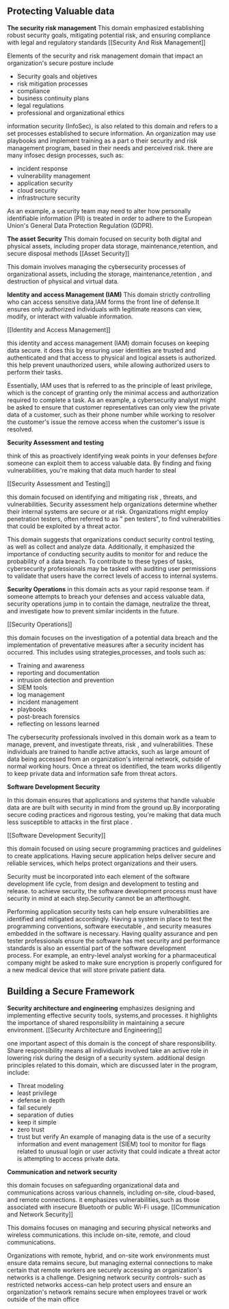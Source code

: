 ## **Protecting Valuable  data**
**The security risk management**
This domain emphasized establishing robust security goals, mitigating potential risk, and ensuring compliance with legal and regulatory standards
[[Security And Risk Management]]

Elements of the security and risk management domain that impact an organization's secure posture include 

 * Security goals and objetives
 * risk mitigation processes 
 * compliance
 * business continuity plans
 * legal regulations
 * professional and organizational ethics 

information security (InfoSec), is also related to this domain and refers to a set processes established to secure information. An organization may use playbooks and implement training as a part o their security and risk management program, based in their needs and perceived risk. there are many infosec design processes, such as:
* incident response
* vulnerability management
* application security
* cloud security
* infrastructure security

As an example, a security team may need to alter how personally identifiable information (PII) is treated in order to adhere to the European Union's General Data Protection Regulation (GDPR).

**The asset Security**
This domain focused on security both digital and physical assets, including proper data storage, maintenance,retention, and secure disposal methods 
[[Asset Security]]

This domain involves managing the cybersecurity processes of organizational assets, including the storage, maintenance,retention , and destruction of physical and virtual data.



**Identity and access Management (IAM)**
This domain strictly controlling who  can access sensitive data,IAM forms the front line of defense.It ensures only authorized individuals with legitimate reasons can view, modify, or interact with valuable information.

[[Identity and Access Management]]

this identity and access management (IAM) domain focuses on keeping data secure. it does this by ensuring user identities are trusted and authenticated and that access to physical and logical assets is authorized. this help prevent unauthorized users, while allowing authorized users to perform their tasks.

Essentially, IAM uses that is referred to as the principle of least privilege, which is the concept of granting only the minimal access and authorization required to complete a task. As an example, a cybersecurity analyst might be asked to ensure that customer representatives can only view the private data of a customer, such as their phone number while working to resolver the customer's issue the remove access when the customer's issue is resolved.




**Security Assessment and testing**

think of this as proactively identifying weak points in your defenses *before* someone can exploit them to access valuable data. By finding and fixing vulnerabilities, you're making that data much harder to steal

[[Security Assessment and Testing]]

this domain focused on identifying and mitigating risk , threats, and vulnerabilities. Security assessment help organizations determine whether their internal systems are secure or at risk. Organizations might employ penetration testers, often referred to as " pen testers", to find vulnerabilities that could be exploited by a threat actor.

This domain suggests that organizations conduct security control testing, as well as collect and analyze data. Additionally, it emphasized the importance of conducting security audits to monitor for and reduce the probability of a data breach. To contribute to these types of tasks, cybersecurity professionals may be tasked with auditing user permissions to validate that users have the correct levels of access to internal systems.



**Security Operations**
in this domain acts as your rapid response team. if someone attempts to breach your defenses and access valuable data, security operations jump in to contain the damage, neutralize the threat, and investigate how to prevent similar incidents in the future.

[[Security Operations]]

this domain focuses on the investigation of a potential data breach and the implementation of preventative measures after a security incident has occurred. This includes using strategies,processes, and tools such as:


- Training and awareness
- reporting and documentation 
- intrusion detection and prevention
- SIEM tools
- log management
- incident management
- playbooks
- post-breach forensics 
- reflecting on lessons learned 

The cybersecurity professionals involved in this domain work as a team to manage, prevent, and investigate threats, risk , and vulnerabilities. These individuals are trained to handle active attacks, such as large amount of data being accessed from an organization's internal network, outside of normal working hours. Once a threat os identified, the team works diligently to keep private data and information safe from threat actors.


**Software Development Security**

In this domain ensures that applications and systems that handle valuable data are  are built with security in mind from the ground up.By incorporating secure coding practices and rigorous testing, you're making that data much less susceptible to attacks in the first place .

[[Software Development Security]]

this domain focused on using secure programming practices and guidelines to create applications. Having secure application helps deliver secure and reliable services, which helps protect organizations and their users.

Security must be incorporated into each element of the software development life cycle, from design and development to testing and release. to achieve security, the software development process must have security in mind at each step.Security cannot be an afterthought.

Performing application security tests can help ensure vulnerabilities are identified and mitigated accordingly. Having a system in place to test the programming conventions, software executable , and security measures embedded in the software is necessary. Having quality assurance and pen tester professionals ensure the software has met security and performance standards is also an essential part of the software development process. For example, an entry-level analyst working for a pharmaceutical company might be asked to make sure encryption is properly configured for a new medical device that will store private patient data.

## **Building a Secure Framework**


**Security architecture and engineering**
emphasizes designing and implementing effective security tools, systems,and processes. it highlights the importance of shared responsibility in maintaining a secure environment.
[[Security Architecture and Engineering]]

one important aspect of this domain is the concept of share responsibility. Share responsibility means all individuals involved take an active role in lowering risk during the design of a security system. additional design principles related to this domain, which are discussed later in the program, include:
* Threat modeling
* least privilege 
* defense in depth 
* fail securely
* separation of duties 
* keep it simple
* zero trust 
* trust but verify
An example of managing data is the use of a security information and event management (SIEM) tool to monitor for flags related to unusual login or user activity that could indicate a threat actor is attempting to access private data.

**Communication and network security**


this domain focuses on safeguarding organizational data and communications across various channels, including on-site, cloud-based, and remote connections. it emphasizes vulnerabilities,such as those associated with insecure Bluetooth or public Wi-Fi usage.
[[Communication and Network Security]]

This domains focuses on managing and securing physical networks and wireless communications. this include on-site, remote, and cloud communications.

Organizations with remote, hybrid, and on-site work environments must ensure data remains secure, but managing external connections to make certain that remote workers are securely accessing an organization's networks is a challenge. Designing network security controls- such as restricted networks access-can help protect users and ensure an organization's  network remains secure when employees travel or work outside of the main office 
